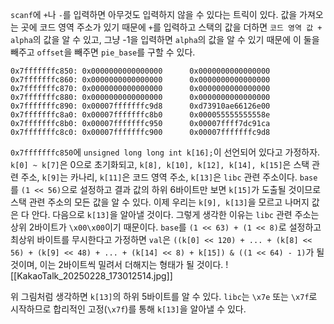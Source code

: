 `scanf`에 `+`나 `-`를 입력하면 아무것도 입력하지 않을 수 있다는 트릭이 있다. 값을 가져오는 곳에 코드 영역 주소가 있기 때문에 `+`를 입력하고 스택의 값을 더하면 `코드 영역 값 + alpha`의 값을 알 수 있고, 그냥 -1을 입력하면 `alpha`의 값을 알 수 있기 때문에 이 둘을 빼주고 `offset`을 빼주면 `pie_base`를 구할 수 있다.

```
0x7fffffffc850: 0x0000000000000000      0x0000000000000000
0x7fffffffc860: 0x0000000000000000      0x0000000000000000
0x7fffffffc870: 0x0000000000000000      0x0000000000000000
0x7fffffffc880: 0x0000000000000000      0x0000000000000000
0x7fffffffc890: 0x00007fffffffc9d8      0xd73910ae66126e00
0x7fffffffc8a0: 0x00007fffffffc8b0      0x000055555555558e
0x7fffffffc8b0: 0x00007fffffffc950      0x00007ffff7dc91ca
0x7fffffffc8c0: 0x00007fffffffc900      0x00007fffffffc9d8
```

`0x7fffffffc850`에 `unsigned long long int k[16];`이 선언되어 있다고 가정하자. `k[0] ~ k[7]`은 0으로 초기화되고, `k[8], k[10], k[12], k[14], k[15]`은 스택 관련 주소, `k[9]`는 카나리, `k[11]`은 코드 영역 주소, `k[13]`은 `libc` 관련 주소이다.
`base`를 `(1 << 56)`으로 설정하고 결과 값의 하위 6바이트만 보면 `k[15]`가 도출될 것이므로 스택 관련 주소의 모든 값을 알 수 있다. 이제 우리는 `k[9], k[13]`을 모르고 나머지 값은 다 안다.
다음으로 `k[13]`을 알아낼 것이다. 그렇게 생각한 이유는 `libc` 관련 주소는 상위 2바이트가 `\x00\x00`이기 때문이다. `base`를 `(1 << 63) + (1 << 8)`로 설정하고 최상위 바이트를 무시한다고 가정하면 `val`은 `((k[0] << 120) + ... + (k[8] << 56) + (k[9] << 48) + ... + (k[14] << 8) + k[15]) & ((1 << 64) - 1)`가 될 것이며, 이는 2바이트씩 밀려서 더해지는 형태가 될 것이다.
![[KakaoTalk_20250228_173012514.jpg]]

위 그림처럼 생각하면 `k[13]`의 하위 5바이트를 알 수 있다. `libc`는 `\x7e` 또는 `\x7f`로 시작하므로 합리적인 고정(`\x7f`)를 통해 `k[13]`을 알아낼 수 있다.
